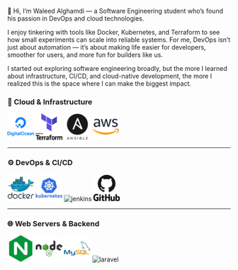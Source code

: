 👋 Hi, I’m Waleed Alghamdi — a Software Engineering student who’s found his passion in DevOps and cloud technologies.

I enjoy tinkering with tools like Docker, Kubernetes, and Terraform to see how small experiments can scale into reliable systems. For me, DevOps isn’t just about automation — it’s about making life easier for developers, smoother for users, and more fun for builders like us.

I started out exploring software engineering broadly, but the more I learned about infrastructure, CI/CD, and cloud-native development, the more I realized this is the space where I can make the biggest impact.


### 🚀 Cloud & Infrastructure  
<p align="left">
  <img src="https://raw.githubusercontent.com/devicons/devicon/master/icons/digitalocean/digitalocean-original-wordmark.svg" alt="digitalocean" width="60" height="60"/>
  <img src="https://raw.githubusercontent.com/devicons/devicon/master/icons/terraform/terraform-original-wordmark.svg" alt="terraform" width="60" height="60"/>
  <img src="https://raw.githubusercontent.com/devicons/devicon/master/icons/ansible/ansible-original-wordmark.svg" alt="ansible" width="60" height="60"/>
  <img src="https://raw.githubusercontent.com/devicons/devicon/master/icons/amazonwebservices/amazonwebservices-original-wordmark.svg" alt="aws" width="60" height="60"/>

</p>

---

### ⚙️ DevOps & CI/CD  
<p align="left">
  <img src="https://raw.githubusercontent.com/devicons/devicon/master/icons/docker/docker-original-wordmark.svg" alt="docker" width="60" height="60"/>
  <img src="https://raw.githubusercontent.com/devicons/devicon/master/icons/kubernetes/kubernetes-plain-wordmark.svg" alt="kubernetes" width="60" height="60"/>
  <img src="https://www.jenkins.io/images/logos/jenkins/jenkins.png" alt="jenkins" width="60" height="60"/>
  <img src="https://raw.githubusercontent.com/devicons/devicon/master/icons/github/github-original-wordmark.svg" alt="github" width="60" height="60"/>
</p>

---

### 🌐 Web Servers & Backend  
<p align="left">
  <img src="https://raw.githubusercontent.com/devicons/devicon/master/icons/nginx/nginx-original.svg" alt="nginx" width="60" height="60"/>
  <img src="https://raw.githubusercontent.com/devicons/devicon/master/icons/nodejs/nodejs-original-wordmark.svg" alt="nodejs" width="60" height="60"/>
  <img src="https://raw.githubusercontent.com/devicons/devicon/master/icons/mysql/mysql-original-wordmark.svg" alt="mysql" width="60" height="60"/>
  <img src="./assets/icons/laravel-plain-wordmark.svg" alt="laravel" width="60" height="60"/>

</p>

